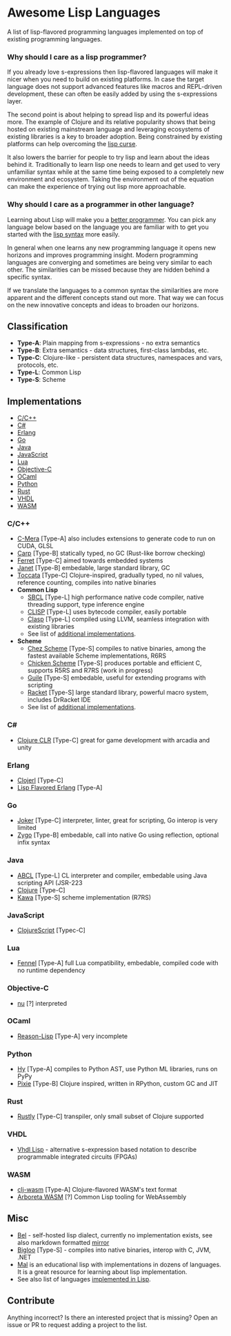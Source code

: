 
# Awesome Lisp Languages

A list of lisp-flavored programming languages implemented on top of existing programming languages.

### Why should I care as a lisp programmer?

If you already love s-expressions then lisp-flavored languages will make it nicer when you need to build on existing platforms. In case the target language does not support advanced features like macros and REPL-driven development, these can often be easily added by using the s-expressions layer.

The second point is about helping to spread lisp and its powerful ideas more. The example of Clojure and its relative popularity shows that being hosted on existing mainstream language and leveraging ecosystems of existing libraries is a key to broader adoption. Being constrained by existing platforms can help overcoming the [lisp curse](http://winestockwebdesign.com/Essays/Lisp_Curse.html).

It also lowers the barrier for people to try lisp and learn about the ideas behind it. Traditionally to learn lisp one needs to learn and get used to very unfamiliar syntax while at the same time being exposed to a completely new environment and ecosystem. Taking the environment out of the equation can make the experience of trying out lisp more approachable.

### Why should I care as a programmer in other language?

Learning about Lisp will make you a [better programmer](http://www.catb.org/~esr/faqs/hacker-howto.html). You can pick any language below based on the language you are familiar with to get you started with the [lisp syntax](https://en.m.wikipedia.org/wiki/S-expression) more easily.

In general when one learns any new programming language it opens new horizons and improves programming insight. Modern programming languages are converging and sometimes are being very similar to each other. The similarities can be missed because they are hidden behind a specific syntax.

If we translate the languages to a common syntax the similarities are more apparent and the different concepts stand out more. That way we can focus on the new innovative concepts and ideas to broaden our horizons.



## Classification

- **Type-A**: Plain mapping from s-expressions - no extra semantics
- **Type-B**: Extra semantics - data structures, first-class lambdas, etc.
- **Type-C**: Clojure-like - persistent data structures, namespaces and vars, protocols, etc.
- **Type-L**: Common Lisp
- **Type-S**: Scheme

## Implementations

<!-- TOC depthFrom:3 depthTo:6 withLinks:1 updateOnSave:1 orderedList:0 -->

- [C/C++](#cc)
- [C#](#c)
- [Erlang](#erlang)
- [Go](#go)
- [Java](#java)
- [JavaScript](#javascript)
- [Lua](#lua)
- [Objective-C](#objective-c)
- [OCaml](#ocaml)
- [Python](#python)
- [Rust](#rust)
- [VHDL](#vhdl)
- [WASM](#wasm)

<!-- /TOC -->

### C/C++

- [C-Mera](https://github.com/kiselgra/c-mera) [Type-A] also includes extensions to generate code to run on CUDA, GLSL
- [Carp](https://github.com/carp-lang/Carp) [Type-B] statically typed, no GC (Rust-like borrow checking)
- [Ferret](https://ferret-lang.org/) [Type-C] aimed towards embedded systems
- [Janet](https://janet-lang.org/) [Type-B] embedable, large standard library, GC
- [Toccata](https://github.com/Toccata-Lang/toccata) [Type-C] Clojure-inspired, gradually typed, no nil values, reference counting, compiles into native binaries
- **Common Lisp**
  - [SBCL](http://www.sbcl.org) [Type-L] high performance native code compiler, native threading support, type inference engine
  - [CLISP](https://clisp.sourceforge.io/) [Type-L] uses bytecode compiler, easily portable
  - [Clasp](https://github.com/clasp-developers/clasp) [Type-L] compiled using LLVM, seamless integration with existing libraries
  - See list of [additional implementations](https://www.cliki.net/Common+Lisp+implementation).
- **Scheme**
  - [Chez Scheme](https://www.scheme.com/) [Type-S] compiles to native binaries, among the fastest available Scheme implementations, R6RS
  - [Chicken Scheme](https://www.call-cc.org/) [Type-S] produces portable and efficient C, supports R5RS and R7RS (work in progress)
  - [Guile](https://www.gnu.org/software/guile/) [Type-S] embedable, useful for extending programs with scripting
  - [Racket](https://racket-lang.org/) [Type-S] large standard library, powerful macro system, includes DrRacket IDE
  - See list of [additional implementations](http://community.schemewiki.org/?scheme-faq-standards#implementations).

### C#

- [Clojure CLR](https://github.com/clojure/clojure-clr) [Type-C] great for game development with arcadia and unity


### Erlang

- [Clojerl](https://github.com/clojerl/clojerl) [Type-C]
- [Lisp Flavored Erlang](http://lfe.io/) [Type-A]

### Go

- [Joker](https://joker-lang.org/) [Type-C] interpreter, linter, great for scripting, Go interop is very limited
- [Zygo](https://github.com/glycerine/zygomys) [Type-B] embedable, call into native Go using reflection, optional infix syntax

### Java

- [ABCL](https://common-lisp.net/project/armedbear/) [Type-L] CL interpreter and compiler, embedable using Java scripting API (JSR-223
- [Clojure](https://clojure.org/) [Type-C]
- [Kawa](https://www.gnu.org/software/kawa/) [Type-S] scheme implementation (R7RS)

### JavaScript

- [ClojureScript](https://clojurescript.org/) [Typec-C]

### Lua

- [Fennel](https://fennel-lang.org/) [Type-A] full Lua compatibility, embedable, compiled code with no runtime dependency

### Objective-C

- [nu](https://github.com/programming-nu/nu) [?] interpreted

### OCaml

- [Reason-Lisp](https://github.com/jaredly/myntax) [Type-A] very incomplete

### Python

- [Hy](https://github.com/hylang/hy) [Type-A] compiles to Python AST, use Python ML libraries, runs on PyPy
- [Pixie](https://github.com/pixie-lang/pixie) [Type-B] Clojure inspired, written in RPython, custom GC and JIT

### Rust

- [Rustly](https://github.com/timothypratley/rustly) [Type-C] transpiler, only small subset of Clojure supported

### VHDL

- [Vhdl Lisp](https://github.com/domus123/vhdlisp) - alternative s-expression based notation to describe programmable integrated circuits (FPGAs)

### WASM

- [clj-wasm](https://github.com/roman01la/clj-wasm) [Type-A] Clojure-flavored WASM's text format
- [Arboreta WASM](https://github.com/Arboreta/arboreta-wasm) [?] Common Lisp tooling for WebAssembly

## Misc

- [Bel](http://paulgraham.com/bel.html) - self-hosted lisp dialect, currently no implementation exists, see also markdown formatted [mirror](https://github.com/alephyud/bel)
- [Bigloo](https://www-sop.inria.fr/mimosa/fp/Bigloo/) [Type-S] - compiles into native binaries, interop with C, JVM, .NET
- [Mal](https://github.com/kanaka/mal) is an educational lisp with implementations in dozens of languages. It is a great resource for learning about lisp implementation.
- See also list of languages  [implemented in Lisp](https://github.com/vindarel/list-of-languages-implemented-in-lisp).

## Contribute

Anything incorrect? Is there an interested project that is missing? Open an issue or PR to request adding a project to the list.
